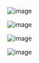 ![image](https://github.com/user-attachments/assets/e138c71c-5feb-4e90-8c02-e4468374c138)

![image](https://github.com/user-attachments/assets/ed94b086-6022-4ce5-b982-cee8a07c8d77)


![image](https://github.com/user-attachments/assets/026e1c62-b43b-4d32-adb9-bbed3832c083)

![image](https://github.com/user-attachments/assets/f6d52a78-ed66-4835-9979-ed9170eeaa26)

